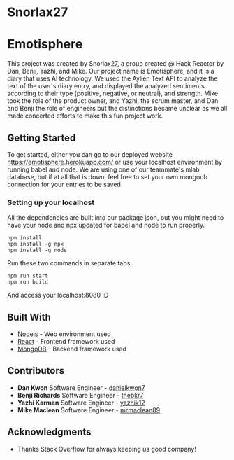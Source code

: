 # Snorlax27

# Emotisphere

This project was created by Snorlax27, a group created @ Hack Reactor by Dan, Benji, Yazhi, and Mike. Our project name is Emotisphere, and it is a diary that uses AI technology. We used the Aylien Text API to analyze the text of the user's diary entry, and displayed the analyzed sentiments according to their type (positive, negative, or neutral), and strength. Mike took the role of the product owner, and Yazhi, the scrum master, and Dan and Benji the role of engineers but the distinctions became unclear as we all made concerted efforts to make this fun project work.

## Getting Started

To get started, either you can go to our deployed website https://emotisphere.herokuapp.com/ or use your localhost environment by running babel and node. We are using one of our teammate's mlab database, but if at all that is down, feel free to set your own mongodb connection for your entries to be saved.

### Setting up your localhost

All the dependencies are built into our package json, but you might need to have your node and npx updated for babel and node to run properly.

```
npm install
npm install -g npx
npm install -g node
```

Run these two commands in separate tabs:

```
npm run start
npm run build

```
And access your localhost:8080 :D

## Built With

* [Nodejs](https://nodejs.org/en/) - Web environment used
* [React](https://reactjs.org/) - Frontend framework used
* [MongoDB](https://www.mongodb.com/) - Backend framework used

## Contributors

* **Dan Kwon** Software Engineer - [danielkwon7](https://github.com/danielkwon7)
* **Benji Richards** Software Engineer - [thebkr7](https://github.com/thebkr7)
* **Yazhi Karman** Software Engineer - [yazhik12](https://github.com/yazhik12)
* **Mike Maclean** Software Engineer - [mrmaclean89](https://github.com/mrmaclean89)


## Acknowledgments

* Thanks Stack Overflow for always keeping us good company!